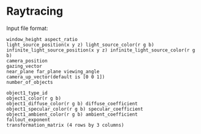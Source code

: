 # Raytracing

Input file format:
	
	window_height aspect_ratio
	light_source_position(x y z) light_source_color(r g b)
	infinite_light_source_position(x y z) infinite_light_source_color(r g b)
	camera_position
	gazing_vector
	near_plane far_plane viewing_angle
	camera_up_vector(default is [0 0 1])
	number_of_objects
	
	object1_type_id
	object1_color(r g b)
	object1_diffuse_color(r g b) diffuse_coefficient
	object1_specular_color(r g b) specular_coefficient
	object1_ambient_color(r g b) ambient_coefficient
	fallout_exponent
	transformation_matrix (4 rows by 3 columns)

